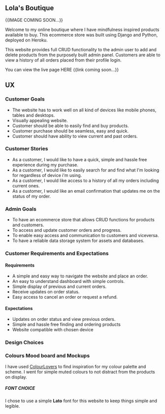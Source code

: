 ## Lola's Boutique
{{IMAGE COMING SOON...}}

Welcome to my online boutique where I have mindfulness inspired products available to buy. This ecommerce store was built using Django and Python, deployed on Heroku.

This website provides full CRUD functionality to the admin user to add and delete products from the purposely built admin panel. Customers are able to view a history of all orders placed from their profile login.

You can view the live page HERE {{link coming soon...}}


## **UX**

### **Customer Goals**

* The website has to work well on all kind of devices like mobile phones, tables and desktops.
* Visually appealing website.
* Customer should be able to easily find and buy products.
* Customer purchase should be seamless, easy and quick.
* Customer should have ability to view current and past orders.

### **Customer Stories**

* As a customer, I would like to have a quick, simple and hassle free experience during my purchase.
* As a customer, I would like to easily search for and find what I'm looking for regardless of device i'm using.
* As a customer, I would like access to a history of all my orders including current ones.
* As a customer, I would like an email confirmation that updates me on the status of my order.

### **Admin Goals**
* To have an ecommerce store that allows CRUD functions for products and customers.
* To access and update customer orders and progress.
* To enable easy access and communication to customers and viceversa.
* To have a reliable data storage system for assets and databases.

### **Customer Requirements and Expectations**

#### **Requirements**

* A simple and easy way to navigate the website and place an order.
* An easy to understand dashboard with simple controls.
* Simple display of previous and current orders.
* Receive updates on order status.
* Easy access to cancel an order or request a refund.

#### **Expectations**

* Updates on order status and view previous orders.
* Simple and hassle free finding and ordering products
* Website compatible with chosen device

### **Design Choices**
### Colours Mood board and Mockups
I have used [ColourLovers](https://www.colourlovers.com/palettes) to find inspiration for my colour palette and scheme. I went for simple muted colours to not distract from the products on display.

##### FONT CHOICE
  I chose to use a simple **Lato** font for this website to keep things simple and legible.



